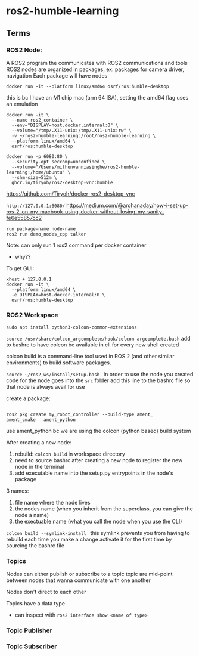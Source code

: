 # ros2-humble-learning

## Terms 

### ROS2 Node: 

A ROS2 program the communicates with ROS2 communications and tools 
ROS2 nodes are organized in packages, ex. packages for camera driver, navigation
Each package will have nodes

```
docker run -it --platform linux/amd64 osrf/ros:humble-desktop
```
this is bc I have an M1 chip mac (arm 64 ISA), setting the amd64 flag uses an emulation 

```
docker run -it \
  --name ros2_container \
  --env="DISPLAY=host.docker.internal:0" \
  --volume="/tmp/.X11-unix:/tmp/.X11-unix:rw" \
  -v ~/ros2-humble-learning:/root/ros2-humble-learning \
  --platform linux/amd64 \
  osrf/ros:humble-desktop
```

```
docker run -p 6080:80 \
  --security-opt seccomp=unconfined \
  --volume="/Users/mithunvanniasinghe/ros2-humble-learning:/home/ubuntu" \
  --shm-size=512m \
  ghcr.io/tiryoh/ros2-desktop-vnc:humble 

```

https://github.com/Tiryoh/docker-ros2-desktop-vnc

```http://127.0.0.1:6080/```
https://medium.com/@arohanaday/how-i-set-up-ros-2-on-my-macbook-using-docker-without-losing-my-sanity-fe6e55857cc2 

```
run package-name node-name
ros2 run demo_nodes_cpp talker 
```

Note: can only run 1 ros2 command per docker container 
- why?? 

To get GUI:
```
xhost + 127.0.0.1  
docker run -it \ 
  --platform linux/amd64 \
  -e DISPLAY=host.docker.internal:0 \
  osrf/ros:humble-desktop
```

### ROS2 Workspace

```
sudo apt install python3-colcon-common-extensions 
```
`source /usr/share/colcon_argcomplete/hook/colcon-argcomplete.bash`
add to bashrc to have colcon be available in cli for every new shell created 

colcon build is a command-line tool used in ROS 2 (and other similar environments) to build software packages.

` source ~/ros2_ws/install/setup.bash  ` in order to use the node you created 
code for the node goes into the `src` folder 
add this line to the bashrc file so that node is always avail for use 

create a package: 
```ros2 pkg create my_robot_controller
```
```
ros2 pkg create my_robot_controller --build-type ament_
ament_cmake   ament_python 
```
use ament_python bc we are using the colcon (python based) build system 


After creating a new node:
1. rebuild: `colcon build` in workspace directory
2. need to source bashrc after creating a new node to register the new node in the terminal
3. add executable name into the setup.py entrypoints in the node's package 

3 names:
1. file name where the node lives 
2. the nodes name (when you inherit from the superclass, you can give the node a name)
3. the exectuable name (what you call the node when you use the CLI)

```colcon build --symlink-install ```
this symlink prevents you from having to rebuild each time you make a change
activate it for the first time by sourcing the bashrc file 


### Topics

Nodes can either publish or subscribe to a topic
topic are mid-point between nodes that wanna communicate with one another

Nodes don't direct to each other 

Topics have a data type 
- can inspect with `ros2 interface show <name of type>`


### Topic Publisher 

### Topic Subscriber 